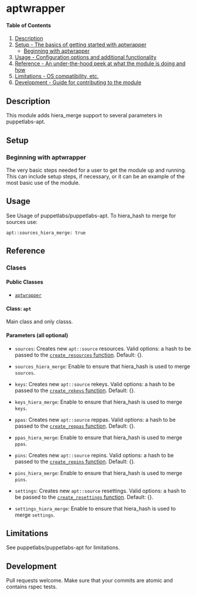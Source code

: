 # aptwrapper

#### Table of Contents

1. [Description](#description)
1. [Setup - The basics of getting started with aptwrapper](#setup)
    * [Beginning with aptwrapper](#beginning-with-aptwrapper)
1. [Usage - Configuration options and additional functionality](#usage)
1. [Reference - An under-the-hood peek at what the module is doing and how](#reference)
1. [Limitations - OS compatibility, etc.](#limitations)
1. [Development - Guide for contributing to the module](#development)

## Description

This module adds hiera_merge support to several parameters in puppetlabs-apt.

## Setup

### Beginning with aptwrapper

The very basic steps needed for a user to get the module up and running. This
can include setup steps, if necessary, or it can be an example of the most
basic use of the module.

## Usage

See Usage of puppetlabs/puppetlabs-apt.
To hiera_hash to merge for sources use:

```puppet
apt::sources_hiera_merge: true
```

## Reference

### Clases

#### Public Classes

* [`aptwrapper`](#class-aptwrapper)

#### Class: `apt`

Main class and only classs.

#### Parameters (all optional)

* `sources`: Creates new `apt::source` resources. Valid options: a hash to be passed to the [`create_resources` function](https://docs.puppetlabs.com/references/latest/function.html#createresources). Default: {}.

* `sources_hiera_merge`: Enable to ensure that hiera_hash is used to merge `sources`.

* `keys`: Creates new `apt::source` rekeys. Valid options: a hash to be passed to the [`create_rekeys` function](https://docs.puppetlabs.com/references/latest/function.html#createrekeys). Default: {}.

* `keys_hiera_merge`: Enable to ensure that hiera_hash is used to merge `keys`.

* `ppas`: Creates new `apt::source` reppas. Valid options: a hash to be passed to the [`create_reppas` function](https://docs.puppetlabs.com/references/latest/function.html#createreppas). Default: {}.

* `ppas_hiera_merge`: Enable to ensure that hiera_hash is used to merge `ppas`.

* `pins`: Creates new `apt::source` repins. Valid options: a hash to be passed to the [`create_repins` function](https://docs.puppetlabs.com/references/latest/function.html#createrepins). Default: {}.

* `pins_hiera_merge`: Enable to ensure that hiera_hash is used to merge `pins`.

* `settings`: Creates new `apt::source` resettings. Valid options: a hash to be passed to the [`create_resettings` function](https://docs.puppetlabs.com/references/latest/function.html#createresettings). Default: {}.

* `settings_hiera_merge`: Enable to ensure that hiera_hash is used to merge `settings`.

## Limitations

See puppetlabs/puppetlabs-apt for limitations.

## Development

Pull requests welcome. Make sure that your commits are atomic and contains rspec tests.
